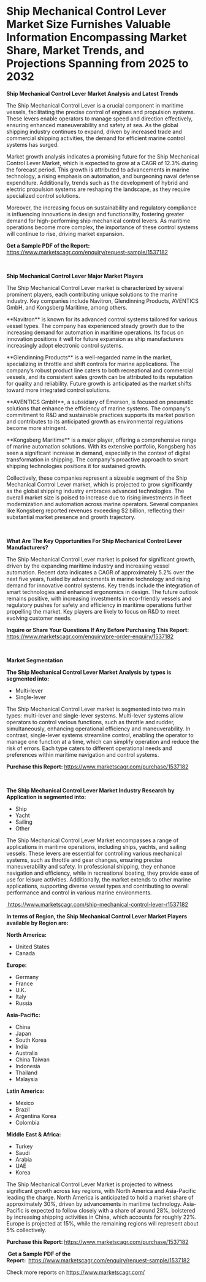 <p><h1>Ship Mechanical Control Lever Market Size Furnishes Valuable Information Encompassing Market Share, Market Trends, and Projections Spanning from 2025 to 2032</h1></p><p><strong>Ship Mechanical Control Lever Market Analysis and Latest Trends</strong></p>
<p><p>The Ship Mechanical Control Lever is a crucial component in maritime vessels, facilitating the precise control of engines and propulsion systems. These levers enable operators to manage speed and direction effectively, ensuring enhanced maneuverability and safety at sea. As the global shipping industry continues to expand, driven by increased trade and commercial shipping activities, the demand for efficient marine control systems has surged.</p><p>Market growth analysis indicates a promising future for the Ship Mechanical Control Lever Market, which is expected to grow at a CAGR of 12.3% during the forecast period. This growth is attributed to advancements in marine technology, a rising emphasis on automation, and burgeoning naval defense expenditure. Additionally, trends such as the development of hybrid and electric propulsion systems are reshaping the landscape, as they require specialized control solutions.</p><p>Moreover, the increasing focus on sustainability and regulatory compliance is influencing innovations in design and functionality, fostering greater demand for high-performing ship mechanical control levers. As maritime operations become more complex, the importance of these control systems will continue to rise, driving market expansion.</p></p>
<p><strong>Get a Sample PDF of the Report:&nbsp;</strong> <a href="https://www.marketscagr.com/enquiry/request-sample/1537182?utm_campaign=1166&utm_medium=2&utm_source=Github&utm_content=ia&utm_term=27022025&utm_id=ship-mechanical-control-lever">https://www.marketscagr.com/enquiry/request-sample/1537182</a></p>
<p>&nbsp;</p>
<p><strong>Ship Mechanical Control Lever Major Market Players</strong></p>
<p><p>The Ship Mechanical Control Lever market is characterized by several prominent players, each contributing unique solutions to the marine industry. Key companies include Navitron, Glendinning Products, AVENTICS GmbH, and Kongsberg Maritime, among others.</p><p>**Navitron** is known for its advanced control systems tailored for various vessel types. The company has experienced steady growth due to the increasing demand for automation in maritime operations. Its focus on innovation positions it well for future expansion as ship manufacturers increasingly adopt electronic control systems.</p><p>**Glendinning Products** is a well-regarded name in the market, specializing in throttle and shift controls for marine applications. The company’s robust product line caters to both recreational and commercial vessels, and its consistent sales growth can be attributed to its reputation for quality and reliability. Future growth is anticipated as the market shifts toward more integrated control solutions.</p><p>**AVENTICS GmbH**, a subsidiary of Emerson, is focused on pneumatic solutions that enhance the efficiency of marine systems. The company's commitment to R&D and sustainable practices supports its market position and contributes to its anticipated growth as environmental regulations become more stringent.</p><p>**Kongsberg Maritime** is a major player, offering a comprehensive range of marine automation solutions. With its extensive portfolio, Kongsberg has seen a significant increase in demand, especially in the context of digital transformation in shipping. The company's proactive approach to smart shipping technologies positions it for sustained growth.</p><p>Collectively, these companies represent a sizeable segment of the Ship Mechanical Control Lever market, which is projected to grow significantly as the global shipping industry embraces advanced technologies. The overall market size is poised to increase due to rising investments in fleet modernization and automation across marine operators. Several companies like Kongsberg reported revenues exceeding $2 billion, reflecting their substantial market presence and growth trajectory.</p></p>
<p>&nbsp;</p>
<p><strong>What Are The Key Opportunities For Ship Mechanical Control Lever Manufacturers?</strong></p>
<p><p>The Ship Mechanical Control Lever market is poised for significant growth, driven by the expanding maritime industry and increasing vessel automation. Recent data indicates a CAGR of approximately 5.2% over the next five years, fueled by advancements in marine technology and rising demand for innovative control systems. Key trends include the integration of smart technologies and enhanced ergonomics in design. The future outlook remains positive, with increasing investments in eco-friendly vessels and regulatory pushes for safety and efficiency in maritime operations further propelling the market. Key players are likely to focus on R&D to meet evolving customer needs.</p></p>
<p><strong>Inquire or Share Your Questions If Any Before Purchasing This Report:</strong> <a href="https://www.marketscagr.com/enquiry/pre-order-enquiry/1537182?utm_campaign=1166&utm_medium=2&utm_source=Github&utm_content=ia&utm_term=27022025&utm_id=ship-mechanical-control-lever">https://www.marketscagr.com/enquiry/pre-order-enquiry/1537182</a></p>
<p>&nbsp;</p>
<p><strong>Market Segmentation</strong></p>
<p><strong>The Ship Mechanical Control Lever Market Analysis by types is segmented into:</strong></p>
<p><ul><li>Multi-lever</li><li>Single-lever</li></ul></p>
<p><p>The Ship Mechanical Control Lever market is segmented into two main types: multi-lever and single-lever systems. Multi-lever systems allow operators to control various functions, such as throttle and rudder, simultaneously, enhancing operational efficiency and maneuverability. In contrast, single-lever systems streamline control, enabling the operator to manage one function at a time, which can simplify operation and reduce the risk of errors. Each type caters to different operational needs and preferences within maritime navigation and control systems.</p></p>
<p><strong>Purchase this Report:&nbsp;</strong><a href="https://www.marketscagr.com/purchase/1537182?utm_campaign=1166&utm_medium=2&utm_source=Github&utm_content=ia&utm_term=27022025&utm_id=ship-mechanical-control-lever">https://www.marketscagr.com/purchase/1537182</a></p>
<p>&nbsp;</p>
<p><strong>The Ship Mechanical Control Lever Market Industry Research by Application is segmented into:</strong></p>
<p><ul><li>Ship</li><li>Yacht</li><li>Sailing</li><li>Other</li></ul></p>
<p><p>The Ship Mechanical Control Lever Market encompasses a range of applications in maritime operations, including ships, yachts, and sailing vessels. These levers are essential for controlling various mechanical systems, such as throttle and gear changes, ensuring precise maneuverability and safety. In professional shipping, they enhance navigation and efficiency, while in recreational boating, they provide ease of use for leisure activities. Additionally, the market extends to other marine applications, supporting diverse vessel types and contributing to overall performance and control in various marine environments.</p></p>
<p><a href="https://www.marketscagr.com/ship-mechanical-control-lever-r1537182?utm_campaign=1166&utm_medium=2&utm_source=Github&utm_content=ia&utm_term=27022025&utm_id=ship-mechanical-control-lever">&nbsp;https://www.marketscagr.com/ship-mechanical-control-lever-r1537182</a></p>
<p><strong>In terms of Region, the Ship Mechanical Control Lever Market Players available by Region are:</strong></p>
<p>
    <p> <strong> North America: </strong>
        <ul>
            <li>United States</li>
            <li>Canada</li>
        </ul>
        </p> 
    <p> <strong> Europe: </strong>
        <ul>
            <li>Germany</li>
            <li>France</li>
            <li>U.K.</li>
            <li>Italy</li>
            <li>Russia</li>
        </ul>
        </p> 
    <p> <strong> Asia-Pacific: </strong>
        <ul>
            <li>China</li>
            <li>Japan</li>
            <li>South Korea</li>
            <li>India</li>
            <li>Australia</li>
            <li>China Taiwan</li>
            <li>Indonesia</li>
            <li>Thailand</li>
            <li>Malaysia</li>
        </ul>
        </p> 
    <p> <strong> Latin America: </strong>
        <ul>
            <li>Mexico</li>
            <li>Brazil</li>
            <li>Argentina Korea</li>
            <li>Colombia</li>
        </ul>
        </p> 
    <p> <strong> Middle East & Africa: </strong>
        <ul>
            <li>Turkey</li>
            <li>Saudi</li>
            <li>Arabia</li>
            <li>UAE</li>
            <li>Korea</li>
        </ul>
    </p>
    </p>
<p><p>The Ship Mechanical Control Lever Market is projected to witness significant growth across key regions, with North America and Asia-Pacific leading the charge. North America is anticipated to hold a market share of approximately 30%, driven by advancements in maritime technology. Asia-Pacific is expected to follow closely with a share of around 28%, bolstered by increasing shipping activities in China, which accounts for roughly 22%. Europe is projected at 15%, while the remaining regions will represent about 5% collectively.</p></p>
<p><strong>Purchase this Report: </strong><a href="https://www.marketscagr.com/purchase/1537182?utm_campaign=1166&utm_medium=2&utm_source=Github&utm_content=ia&utm_term=27022025&utm_id=ship-mechanical-control-lever">https://www.marketscagr.com/purchase/1537182</a></p>
<p>&nbsp;<strong>Get a Sample PDF of the Report:&nbsp;&nbsp;</strong><a href="https://www.marketscagr.com/enquiry/request-sample/1537182?utm_campaign=1166&utm_medium=2&utm_source=Github&utm_content=ia&utm_term=27022025&utm_id=ship-mechanical-control-lever">https://www.marketscagr.com/enquiry/request-sample/1537182</a></p>
<p><strong></strong></p>
<p>Check more reports on <a href="https://www.marketscagr.com/?utm_campaign=1166&utm_medium=2&utm_source=Github&utm_content=ia&utm_term=27022025&utm_id=ship-mechanical-control-lever">https://www.marketscagr.com/</a></p>
